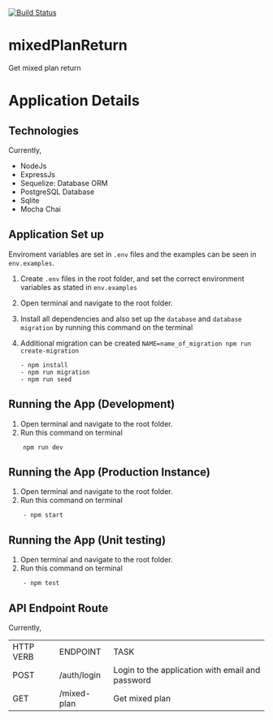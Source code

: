 [![Build Status](https://travis-ci.com/akinyeleolat/nodejs-starter.svg?token=cwN91MVvrFcs3q4Up8px&branch=main)](https://travis-ci.com/akinyeleolat/nodejs-starter)
# mixedPlanReturn
Get mixed plan return


# Application Details

## Technologies
Currently,
<ul>
<li>NodeJs </li>
<li>ExpressJs</li>
<li>Sequelize: Database ORM</li>
<li>PostgreSQL Database</li>
<li>Sqlite</li>
<li>Mocha Chai</li>
  </ul>

## Application Set up
Enviroment variables are set in `.env` files and the examples can be seen in `env.examples`.

1. Create `.env` files in the root folder, and set the correct environment variables as stated in `env.examples`
2. Open terminal and navigate to the root folder.
3. Install all dependencies and also set up the `database` and `database migration` by running this command on the terminal
4. Additional migration can be created `NAME=name_of_migration npm run create-migration`

    ```
    - npm install
    - npm run migration
    - npm run seed
    ```

## Running the App (Development)
1. Open terminal and navigate to the root folder.
2. Run this command on terminal 
```
    npm run dev
```
## Running the App (Production Instance)
1. Open terminal and navigate to the root folder.
2. Run this command on terminal 
```
    - npm start
```


## Running the App (Unit testing)
1. Open terminal and navigate to the root folder.
2. Run this command on terminal 
```
    - npm test
```

## API Endpoint Route
Currently,
<table>
  <tr>
    <td>HTTP VERB</td>
    <td>ENDPOINT</td>
    <td>TASK</td>
  </tr>
  <tr>
    <td>POST</td>
    <td>/auth/login</td>
    <td>Login to the application with email and password</td>
  </tr>
  <tr>
    <td>GET</td>
    <td>/mixed-plan</td>
    <td>Get mixed plan</td>
  </tr>
  </table>